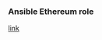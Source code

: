 ### Ansible Ethereum role

[link](https://alanbuxton.wordpress.com/2017/07/19/first-steps-with-ethereum-private-networks-and-smart-contracts-on-ubuntu-16-04/)
